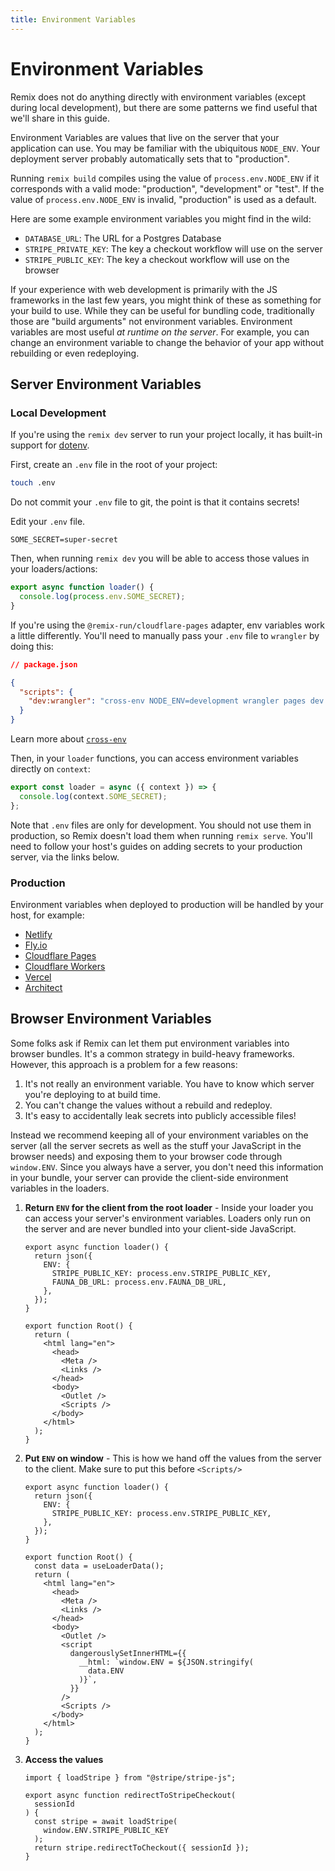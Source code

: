 ```yaml
---
title: Environment Variables
---
```


# Environment Variables

Remix does not do anything directly with environment variables (except during local development), but there are some patterns we find useful that we'll share in this guide.

Environment Variables are values that live on the server that your application can use. You may be familiar with the ubiquitous `NODE_ENV`. Your deployment server probably automatically sets that to "production".

<docs-warning>Running `remix build` compiles using the value of `process.env.NODE_ENV` if it corresponds with a valid mode: "production", "development" or "test". If the value of `process.env.NODE_ENV` is invalid, "production" is used as a default.</docs-warning>

Here are some example environment variables you might find in the wild:

* `DATABASE_URL`: The URL for a Postgres Database
* `STRIPE_PRIVATE_KEY`: The key a checkout workflow will use on the server
* `STRIPE_PUBLIC_KEY`: The key a checkout workflow will use on the browser

If your experience with web development is primarily with the JS frameworks in the last few years, you might think of these as something for your build to use. While they can be useful for bundling code, traditionally those are "build arguments" not environment variables. Environment variables are most useful *at runtime on the server*. For example, you can change an environment variable to change the behavior of your app without rebuilding or even redeploying.

## Server Environment Variables

### Local Development

If you're using the `remix dev` server to run your project locally, it has built-in support for [dotenv][dotenv].

First, create an `.env` file in the root of your project:

```sh
touch .env
```

<docs-error>Do not commit your <code>.env</code> file to git, the point is that it contains secrets!</docs-error>

Edit your `.env` file.

```
SOME_SECRET=super-secret
```

Then, when running `remix dev` you will be able to access those values in your loaders/actions:

```js
export async function loader() {
  console.log(process.env.SOME_SECRET);
}
```

If you're using the `@remix-run/cloudflare-pages` adapter, env variables work a little differently. You'll need to manually pass your `.env` file to `wrangler` by doing this:

```json
// package.json

{
  "scripts": {
    "dev:wrangler": "cross-env NODE_ENV=development wrangler pages dev ./public --binding $(cat .env)"
  }
}
```

<docs-info>Learn more about <a href="https://npm.im/cross-env"><code>cross-env</code></a></docs-info>

Then, in your `loader` functions, you can access environment variables directly on `context`:

```js
export const loader = async ({ context }) => {
  console.log(context.SOME_SECRET);
};
```

Note that `.env` files are only for development. You should not use them in production, so Remix doesn't load them when running `remix serve`. You'll need to follow your host's guides on adding secrets to your production server, via the links below.

### Production

Environment variables when deployed to production will be handled by your host, for example:

* [Netlify][netlify]
* [Fly.io][fly-io]
* [Cloudflare Pages][cloudflare-pages]
* [Cloudflare Workers][cloudflare-workers]
* [Vercel][vercel]
* [Architect][architect]

## Browser Environment Variables

Some folks ask if Remix can let them put environment variables into browser bundles. It's a common strategy in build-heavy frameworks. However, this approach is a problem for a few reasons:

1. It's not really an environment variable. You have to know which server you're deploying to at build time.
2. You can't change the values without a rebuild and redeploy.
3. It's easy to accidentally leak secrets into publicly accessible files!

Instead we recommend keeping all of your environment variables on the server (all the server secrets as well as the stuff your JavaScript in the browser needs) and exposing them to your browser code through `window.ENV`. Since you always have a server, you don't need this information in your bundle, your server can provide the client-side environment variables in the loaders.

1. **Return `ENV` for the client from the root loader** - Inside your loader you can access your server's environment variables. Loaders only run on the server and are never bundled into your client-side JavaScript.

   ```tsx [3-6]
   export async function loader() {
     return json({
       ENV: {
         STRIPE_PUBLIC_KEY: process.env.STRIPE_PUBLIC_KEY,
         FAUNA_DB_URL: process.env.FAUNA_DB_URL,
       },
     });
   }

   export function Root() {
     return (
       <html lang="en">
         <head>
           <Meta />
           <Links />
         </head>
         <body>
           <Outlet />
           <Scripts />
         </body>
       </html>
     );
   }
   ```

2. **Put `ENV` on window** - This is how we hand off the values from the server to the client. Make sure to put this before `<Scripts/>`

   ```tsx [10, 19-25]
   export async function loader() {
     return json({
       ENV: {
         STRIPE_PUBLIC_KEY: process.env.STRIPE_PUBLIC_KEY,
       },
     });
   }

   export function Root() {
     const data = useLoaderData();
     return (
       <html lang="en">
         <head>
           <Meta />
           <Links />
         </head>
         <body>
           <Outlet />
           <script
             dangerouslySetInnerHTML={{
               __html: `window.ENV = ${JSON.stringify(
                 data.ENV
               )}`,
             }}
           />
           <Scripts />
         </body>
       </html>
     );
   }
   ```

3. **Access the values**

   ```tsx [6-8]
   import { loadStripe } from "@stripe/stripe-js";

   export async function redirectToStripeCheckout(
     sessionId
   ) {
     const stripe = await loadStripe(
       window.ENV.STRIPE_PUBLIC_KEY
     );
     return stripe.redirectToCheckout({ sessionId });
   }
   ```

[dotenv]: https://www.npmjs.com/package/dotenv
[netlify]: https://docs.netlify.com/configure-builds/environment-variables
[fly-io]: https://fly.io/docs/reference/secrets
[cloudflare-pages]: https://developers.cloudflare.com/pages/platform/build-configuration/#environment-variables
[cloudflare-workers]: https://developers.cloudflare.com/workers/platform/environment-variables
[vercel]: https://vercel.com/docs/environment-variables
[architect]: https://arc.codes/docs/en/reference/cli/env
